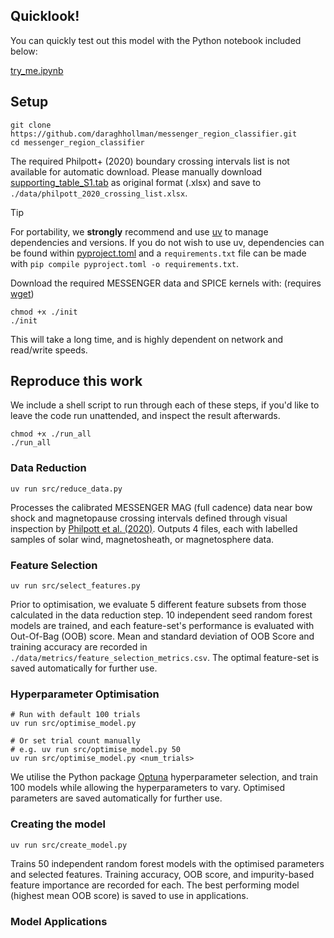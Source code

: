 
## Quicklook!

You can quickly test out this model with the Python notebook included below:

[try_me.ipynb](./examples/try_me.ipynb)

## Setup

```shell
git clone https://github.com/daraghhollman/messenger_region_classifier.git
cd messenger_region_classifier
```

The required Philpott+ (2020) boundary crossing intervals list is not available for automatic download. Please manually download [supporting_table_S1.tab](https://borealisdata.ca/dataset.xhtml?persistentId=doi:10.5683/SP2/1U6FEO) as original format (.xlsx) and save to `./data/philpott_2020_crossing_list.xlsx`.

> [!TIP]
> For portability, we **strongly** recommend and use [uv](https://docs.astral.sh/uv/) to manage dependencies and versions. If you do not wish to use uv, dependencies can be found within [pyproject.toml](./pyproject.toml) and a `requirements.txt` file can be made with `pip compile pyproject.toml -o requirements.txt`.

Download the required MESSENGER data and SPICE kernels with:
(requires [wget](https://www.gnu.org/software/wget/))
```shell
chmod +x ./init
./init
```
This will take a long time, and is highly dependent on network and read/write speeds.

## Reproduce this work

We include a shell script to run through each of these steps, if you'd like to leave the code run unattended, and inspect the result afterwards.

```shell
chmod +x ./run_all
./run_all
```

### Data Reduction

```shell
uv run src/reduce_data.py
```

Processes the calibrated MESSENGER MAG (full cadence) data near bow shock and magnetopause crossing intervals defined through visual inspection by [Philpott et al. (2020)](https://doi.org/10.1029/2019JA027544). Outputs 4 files, each with labelled samples of solar wind, magnetosheath, or magnetosphere data.

### Feature Selection

```shell
uv run src/select_features.py
```

Prior to optimisation, we evaluate 5 different feature subsets from those calculated in the data reduction step. 10 independent seed random forest models are trained, and each feature-set's performance is evaluated with Out-Of-Bag (OOB) score. Mean and standard deviation of OOB Score and training accuracy are recorded in `./data/metrics/feature_selection_metrics.csv`. The optimal feature-set is saved automatically for further use.

### Hyperparameter Optimisation

```shell
# Run with default 100 trials
uv run src/optimise_model.py

# Or set trial count manually
# e.g. uv run src/optimise_model.py 50
uv run src/optimise_model.py <num_trials>
```

We utilise the Python package [Optuna](https://optuna.org/) hyperparameter selection, and train 100 models while allowing the hyperparameters to vary. Optimised parameters are saved automatically for further use.

### Creating the model

```shell
uv run src/create_model.py
```

Trains 50 independent random forest models with the optimised parameters and selected features. Training accuracy, OOB score, and impurity-based feature importance are recorded for each. The best performing model (highest mean OOB score) is saved to use in applications.


### Model Applications
